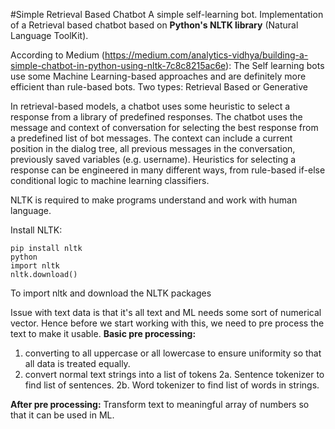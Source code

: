 #Simple Retrieval Based Chatbot
A simple self-learning bot. Implementation of a Retrieval based chatbot based on **Python's NLTK library** (Natural Language ToolKit).

According to Medium (https://medium.com/analytics-vidhya/building-a-simple-chatbot-in-python-using-nltk-7c8c8215ac6e):
The Self learning bots use some Machine Learning-based approaches and are definitely more efficient than rule-based bots. Two types: Retrieval Based or Generative

In retrieval-based models, a chatbot uses some heuristic to select a response from a library of predefined responses. The chatbot uses the message and context of conversation for selecting the best response from a predefined list of bot messages. The context can include a current position in the dialog tree, all previous messages in the conversation, previously saved variables (e.g. username). Heuristics for selecting a response can be engineered in many different ways, from rule-based if-else conditional logic to machine learning classifiers.

NLTK is required to make programs understand and work with human language.

Install NLTK:
```
pip install nltk
python
import nltk
nltk.download()
```
To import nltk and download the NLTK packages

Issue with text data is that it's all text and ML needs some sort of numerical vector.
Hence before we start working with this, we need to pre process the text to make it usable.
**Basic pre processing:**
1. converting to all uppercase or all lowercase to ensure uniformity so that all data is treated equally.
2. convert normal text strings into a list of tokens
  2a. Sentence tokenizer to find list of sentences.
  2b. Word tokenizer to find list of words in strings.

**After pre processing:**
Transform text to meaningful array of numbers so that it can be used in ML. 
